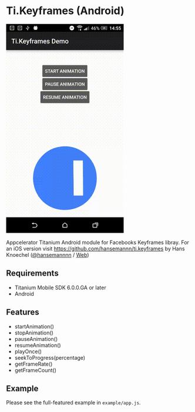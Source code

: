 # Ti.Keyframes (Android)

![gif](keyframes.gif)

Appcelerator Titanium Android module for Facebooks Keyframes libray. For an iOS version visit https://github.com/hansemannn/ti.keyframes by Hans Knoechel ([@hansemannnn](https://twitter.com/hansemannnn) / [Web](http://hans-knoechel.de))

## Requirements
- Titanium Mobile SDK 6.0.0.GA or later
- Android

## Features
- startAnimation()
- stopAnimation()
- pauseAnimation()
- resumeAnimation()
- playOnce()
- seekToProgress(percentage)
- getFrameRate()
- getFrameCount()

## Example
Please see the full-featured example in `example/app.js`.
